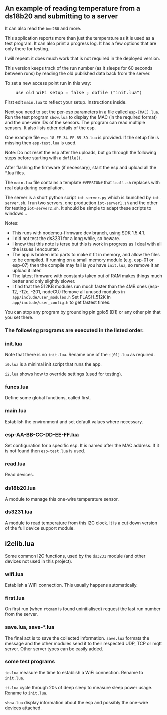 An example of reading temperature from a ds18b20 and submitting to a server
------------

It can also read the `bme280` and more.

This application reports more than just the temperature as it is used as a test program. It can also print a progress log. It has a few options that are only there for testing.

I will repeat: it does much work that is not required in the deployed version.

This version keeps track of the run number (as it sleeps for 60 seconds between runs) by reading the old published data back from the server.

To set a new access point run in this way:
<pre>
	use_old_WiFi_setup = false ; dofile ("init.lua")
</pre>

First edit `main.lua` to reflect your setup. Instructions inside.

Next you need to set the per-esp parameters in a file called `esp-[MAC].lua`.
Run the test program `show.lua` to display the MAC (in the required format) and the one-wire IDs of the sensors. The program can read multiple sensors. It also lists other details of the esp.

One example file `esp-18-FE-34-FE-85-3D.lua` is provided.
If the setup file is missing then `esp-test.lua` is used.

Note: Do not reset the esp after the uploads, but go through the following steps before starting with a `dofile()`.

After flashing the firmware (if necessary), start the esp and upload all the *.lua files.

The `main.lua` file contains a template `#VERSION#` that `lcall.sh` replaces with real data during compilation.


The server is a short python script `iot-server.py` which is launched by `iot-server.sh`.
I run two servers, one production `iot-server1.sh` and the other for testing `iot-server2.sh`.
It should be simple to adapt these scripts to windows...

Notes:
- This runs with nodemcu-firmware dev branch, using SDK 1.5.4.1.
- I did not test the ds3231 for a long while, so beware.
- I know that this note is terse but this is work in progress as I deal with all the issues I encounter.
- The app is broken into parts to make it fit in memory, and allow the files to be compiled. If running on a small memory module (e.g. esp-01 or esp-07) then the compile may fail is you have `init.lua`, so remove it an upload it later.
- The latest firmware with constants taken out of RAM makes things much better and only slightly slower.
- I find that the 512KB modules run much faster than the 4MB ones (esp-12, -12e, -201, nodeCU)
	Remove all unused modules in `app/include/user_modules.h`
	Set FLASH_512K in `app/include/user_config.h` to get fastest times.

You can stop any program by grounding pin gpio5 (D1) or any other pin that you set there.

### The following programs are executed in the listed order.

### init.lua
Note that there is no `init.lua`. Rename one of the `i[01].lua` as required.

`i0.lua` is a minimal init script that runs the app.

`i2.lua` shows how to override settings (used for testing).

### funcs.lua
Define some global functions, called first.

### main.lua
Establish the environment and set default values where necessary.

### esp-AA-BB-CC-DD-EE-FF.lua
Set configuration for a specific esp. It is named after the MAC address. If it is not found then `esp-test.lua` is used.

### read.lua
Read devices.

### ds18b20.lua
A module to manage this one-wire temperature sensor.

### ds3231.lua
A module to read temperature from this I2C clock. It is a cut down version of the full device support module.

## i2clib.lua
Some common I2C functions, used by the `ds3231` module (and other devices not used in this project).

### wifi.lua
Establish a WiFi connection. This usually happens automatically.

### first.lua
On first run (when `rtcmem` is found uninitialised) request the last run number from the server.

### save.lua, save-*.lua
The final act is to save the collected information. `save.lua` formats the message and the other modules send it to their respected UDP, TCP or mqtt server. Other server types can be easily added.

### some test programs
`ie.lua` measure the time to establish a WiFi connection. Rename to `init.lua`.

`it.lua` cycle through 20s of deep sleep to measure sleep power usage. Rename to `init.lua`.

`show.lua` display information about the esp and possibly the one-wire devices attached.


